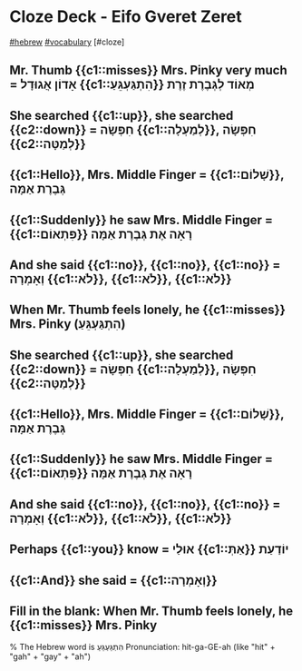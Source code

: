 # Cloze Deck - Eifo Gveret Zeret
[#hebrew]() [#vocabulary]() [#cloze]

## Mr. Thumb {{c1::misses}} Mrs. Pinky very much = אָדוֹן אֲגוּדָל {{c1::הִתְגַּעְגֵּעַ}} מְאוֹד לְגְּבֶרֶת זֶרֶת

## She searched {{c1::up}}, she searched {{c2::down}} = חִפְּשָׂה {{c1::לְמַעְלָה}}, חִפְּשָׂה {{c2::לְמַטָּה}}

## {{c1::Hello}}, Mrs. Middle Finger = {{c1::שָׁלוֹם}}, גְּבֶרֶת אַמָּה

## {{c1::Suddenly}} he saw Mrs. Middle Finger = {{c1::פִּתְאוֹם}} רָאָה אֶת גְּבֶרֶת אַמָּה

## And she said {{c1::no}}, {{c1::no}}, {{c1::no}} = וְאָמְרָה {{c1::לֹא}}, {{c1::לֹא}}, {{c1::לֹא}}

## When Mr. Thumb feels lonely, he {{c1::misses}} Mrs. Pinky (הִתְגַּעְגֵּעַ)

## She searched {{c1::up}}, she searched {{c2::down}} = חִפְּשָׂה {{c1::לְמַעְלָה}}, חִפְּשָׂה {{c2::לְמַטָּה}}

## {{c1::Hello}}, Mrs. Middle Finger = {{c1::שָׁלוֹם}}, גְּבֶרֶת אַמָּה

## {{c1::Suddenly}} he saw Mrs. Middle Finger = {{c1::פִּתְאוֹם}} רָאָה אֶת גְּבֶרֶת אַמָּה

## And she said {{c1::no}}, {{c1::no}}, {{c1::no}} = וְאָמְרָה {{c1::לֹא}}, {{c1::לֹא}}, {{c1::לֹא}}

## Perhaps {{c1::you}} know = אוּלַי {{c1::אַתְּ}} יוֹדַעַת

## {{c1::And}} she said = {{c1::וְאָמְרָה}}

## Fill in the blank: When Mr. Thumb feels lonely, he {{c1::misses}} Mrs. Pinky
%
The Hebrew word is הִתְגַּעְגֵּעַ
Pronunciation: hit-ga-GE-ah (like "hit" + "gah" + "gay" + "ah")
